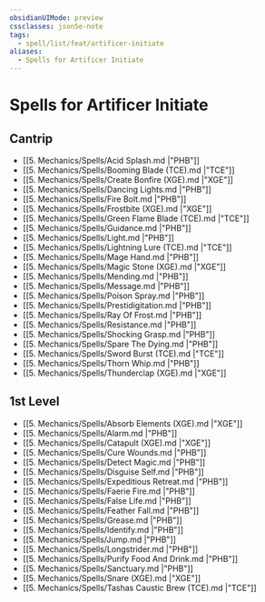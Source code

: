 ```yaml
---
obsidianUIMode: preview
cssclasses: json5e-note
tags:
  - spell/list/feat/artificer-initiate
aliases:
  - Spells for Artificer Initiate
---
```

# Spells for Artificer Initiate

## Cantrip

- [[5. Mechanics/Spells/Acid Splash.md \|"PHB"]] 
- [[5. Mechanics/Spells/Booming Blade (TCE).md \|"TCE"]] 
- [[5. Mechanics/Spells/Create Bonfire (XGE).md \|"XGE"]] 
- [[5. Mechanics/Spells/Dancing Lights.md \|"PHB"]] 
- [[5. Mechanics/Spells/Fire Bolt.md \|"PHB"]] 
- [[5. Mechanics/Spells/Frostbite (XGE).md \|"XGE"]] 
- [[5. Mechanics/Spells/Green Flame Blade (TCE).md \|"TCE"]] 
- [[5. Mechanics/Spells/Guidance.md \|"PHB"]] 
- [[5. Mechanics/Spells/Light.md \|"PHB"]] 
- [[5. Mechanics/Spells/Lightning Lure (TCE).md \|"TCE"]] 
- [[5. Mechanics/Spells/Mage Hand.md \|"PHB"]] 
- [[5. Mechanics/Spells/Magic Stone (XGE).md \|"XGE"]] 
- [[5. Mechanics/Spells/Mending.md \|"PHB"]] 
- [[5. Mechanics/Spells/Message.md \|"PHB"]] 
- [[5. Mechanics/Spells/Poison Spray.md \|"PHB"]] 
- [[5. Mechanics/Spells/Prestidigitation.md \|"PHB"]] 
- [[5. Mechanics/Spells/Ray Of Frost.md \|"PHB"]] 
- [[5. Mechanics/Spells/Resistance.md \|"PHB"]] 
- [[5. Mechanics/Spells/Shocking Grasp.md \|"PHB"]] 
- [[5. Mechanics/Spells/Spare The Dying.md \|"PHB"]] 
- [[5. Mechanics/Spells/Sword Burst (TCE).md \|"TCE"]] 
- [[5. Mechanics/Spells/Thorn Whip.md \|"PHB"]] 
- [[5. Mechanics/Spells/Thunderclap (XGE).md \|"XGE"]] 

## 1st Level

- [[5. Mechanics/Spells/Absorb Elements (XGE).md \|"XGE"]] 
- [[5. Mechanics/Spells/Alarm.md \|"PHB"]] 
- [[5. Mechanics/Spells/Catapult (XGE).md \|"XGE"]] 
- [[5. Mechanics/Spells/Cure Wounds.md \|"PHB"]] 
- [[5. Mechanics/Spells/Detect Magic.md \|"PHB"]] 
- [[5. Mechanics/Spells/Disguise Self.md \|"PHB"]] 
- [[5. Mechanics/Spells/Expeditious Retreat.md \|"PHB"]] 
- [[5. Mechanics/Spells/Faerie Fire.md \|"PHB"]] 
- [[5. Mechanics/Spells/False Life.md \|"PHB"]] 
- [[5. Mechanics/Spells/Feather Fall.md \|"PHB"]] 
- [[5. Mechanics/Spells/Grease.md \|"PHB"]] 
- [[5. Mechanics/Spells/Identify.md \|"PHB"]] 
- [[5. Mechanics/Spells/Jump.md \|"PHB"]] 
- [[5. Mechanics/Spells/Longstrider.md \|"PHB"]] 
- [[5. Mechanics/Spells/Purify Food And Drink.md \|"PHB"]] 
- [[5. Mechanics/Spells/Sanctuary.md \|"PHB"]] 
- [[5. Mechanics/Spells/Snare (XGE).md \|"XGE"]] 
- [[5. Mechanics/Spells/Tashas Caustic Brew (TCE).md \|"TCE"]]
